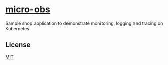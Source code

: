 # [micro-obs](https://github.comobitech/microservices-observability)

Sample shop application to demonstrate monitoring, logging and tracing on Kubernetes

## License

[MIT](https://choosealicense.com/licenses/mit/#)